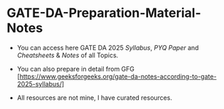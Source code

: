 # GATE-DA-Preparation-Material-Notes

- You can access here GATE DA 2025 *Syllabus*, *PYQ Paper* and *Cheatsheets* & *Notes* of all Topics.

- You can also prepare in detail from GFG [https://www.geeksforgeeks.org/gate-da-notes-according-to-gate-2025-syllabus/]

- All resources are not mine, I have curated resources.

